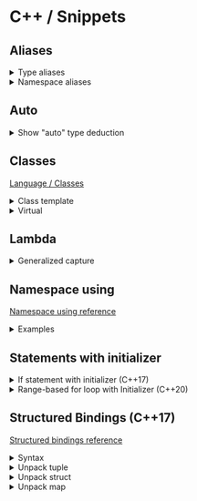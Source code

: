 # C++ / Snippets

## Aliases
<details>
<summary>Type aliases</summary>

[Type aliases reference](https://en.cppreference.com/w/cpp/language/type_alias)

```cpp
using UserId = int;
using UserAccounts = std::map<UserId, std::vector<Account>>;
```

```cpp
// identical to: typedef void (*func)(int, int);
using func = void (*) (int, int);
```

```cpp
template<typename T>
using UserAccounts = std::map<UserId, std::vector<T>>;
```
</details>

<details>
<summary>Namespace aliases</summary>

[Namespace aliases reference](https://en.cppreference.com/w/cpp/language/namespace_alias)

```cpp
namespace fbz = foo::bar::baz;
```
</details>

## Auto

<details>
<summary>Show "auto" type deduction</summary>

[StackOverflow](https://stackoverflow.com/questions/38820579/using-auto-type-deduction-how-to-find-out-what-type-the-compiler-deduced)

```cpp
struct {} bad = 123;
```
</details>

## Classes

[Language / Classes](cpp-language.md#classes)

<details>
<summary>Class template</summary>

```cpp
class MyClass
{
public:
    // Types and type aliases
    // Static constants

    MyClass() = default;

    MyClass(const MyClass&) = default;
    MyClass(MyClass&&) = default;
    MyClass& operator=(const MyClass&) = default;
    MyClass& operator=(MyClass&&) = default;

    virtual ~MyClass() = default;

    // Functions
    // Data members

protected:
    // Types and type aliases
    // Static constants
    // Functions
    // Data members

private:
    // Types and type aliases
    // Static constants
    // Functions
    // Data members
};
```
</details>

<details>
<summary>Virtual</summary>

```cpp
struct Base
{
    virtual void foo() = 0;
    virtual ~Base() = default;
};

struct A : Base
{
    void foo() override;
    ~A() override;
};

struct B final : A
{
    void foo() final;
    ~B() final;
};
```
</details>

## Lambda

<details>
<summary>Generalized capture</summary>

[(StackOverflow) What is a generalized lambda capture and why was it created?](https://stackoverflow.com/questions/41519450/what-is-a-generalized-lambda-capture-and-why-was-it-created/41520537#41520537)

```cpp
p_nums = make_unique<vector<int>>(nums);
auto lam = [ptr = std::move(p_nums)]() { /* use ptr */ };
```

```cpp
```

</details>

## Namespace using

[Namespace using reference](https://en.cppreference.com/w/cpp/language/namespace#Using-directives)

<details>
<summary>Examples</summary>

```cpp
namespace A {...}
 
namespace B
{
    using namespace A;
}
```
</details>

## Statements with initializer

<details>
<summary>If statement with initializer (C++17)</summary>

[(Article) C++17 If statement with initializer](https://skebanga.github.io/if-with-initializer/)

```cpp
if (init; condition) {...}
```

```cpp
if (auto a = getval(); a < 10) {...}
```

```cpp
switch (auto ch = getnext(); ch)
{
    // case statements
}
```

```cpp
if (auto [itelem, success] = mymap.insert(std::pair('a', 100)); success) {...}
```
</details>

<details>
<summary>Range-based for loop with Initializer (C++20)</summary>

```cpp
for (init; decl : expr)
```

```cpp
for (size_t i = 0; const auto& x : container)
{
    std::cout << i++ << ": " << x << std::endl;
}
```

```cpp
for (auto& x : foo().items()) {...}  // undefined behavior if foo() returns by value
for (T thing = foo(); auto& x : thing.items()) {...}  // OK
```
</details>

## Structured Bindings (C++17)

[Structured bindings reference](https://en.cppreference.com/w/cpp/language/structured_binding)

<details>
<summary>Syntax</summary>

```cpp
auto [a, b, c] =
const auto [a, b, c] =

auto& [a, b, c] =
const auto& [a, b, c] =

auto&& [a, b, c] =
```

```cpp
auto [_, b, c] =
```
</details>

<details>
<summary>Unpack tuple</summary>

```cpp
#include <tuple>

std::tuple tuple{1, 'a', 2.3};

auto [a, b, c] = tuple;
```
</details>

<details>
<summary>Unpack struct</summary>

```cpp
struct Foo
{
    int i;
    char c;
    double d;
};

Foo f {1, 'a', 2.3};

auto [i, c, d] = f;
```
</details>

<details>
<summary>Unpack map</summary>

```cpp
#include <map>

for (const auto& [k, v] : mymap) {...}

for (auto&& [k, v] : std::map<std::string, int>{{"hello", 1}, {"world", 2}}) {...}
```
</details>
